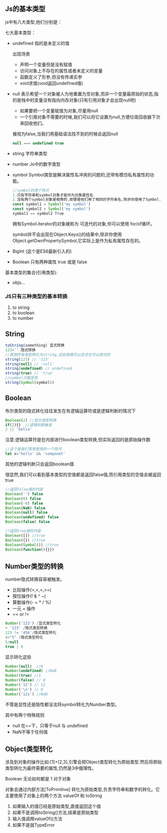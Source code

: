 ## Js的基本类型

js中有八大类型,他们分别是：

七大基本类型：

* undefined 指的是未定义的值

  出现场景

  * 声明一个变量但是没有赋值
  * 访问对象上不存在的属性或者未定义的变量
  * 函数定义了形参,但没有传递实参
  * void求值(void返回undefined值)

* null 表示希望一个对象被人为地重置为空对象,而非一个变量最原始的状态,指的是栈中的变量没有指向内存对象(只有引用对象才会出现null吧)

  * 如果要把一个变量赋值为对象,尽量用null
  * 一个引用对象不需要的时候,我们可以将它设置为null,方便垃圾回收器下次来回收他们。

  被视为false,当我们用基础语法找不到的时候会返回null

  ```js
  null === undefined true
  ```

* string 字符串类型

* number Js中的数字类型

* symbol   Symbol类型是解决属性名冲突的问题的,还带有模仿私有属性的功能。

  ```js
  //symbol的两个特点
  1.只有字符串和symbol对象才能作为对象属性名
  2.没有两个symbol对象是相等的,即便是他们用了相同的字符串名,除非你使用了Symbol.for()会把Symbol添加到注册中心
  const symbol1 = Symbol('my symbol')
  const symbol2 = Symbol('my symbol')
  symbol1 == symbol2 True
  
  ```

  拥有Symbol.iterator的对象被称为 可迭代的对象,你可以使用 for/of循环。

  symbol并不会出现在Object.Keys()的结果中,除非你使用Object.getOwnPropertySymbol,它实际上是作为私有属性存在的。

* BigInt  (这个是ES6最新引入的)

* Boolean 只有两种属性 true 或是 false

基本类型的集合(引用类型):

* objs...

### JS只有三种类型的基本转换

1. to string
2. to boolean
3. to number

## String

```js
toString(something) 显式转换
123+'' 隐式转换
//其他所有类型转化为string,这些是既可以显式也可以隐式的
string(123) // '123'
string(null) // 'null'
string(undefined) // undefined
string(true) // 'true'
//symbol只能显性
string(Symbol(symbol))
```

## Boolean

布尔类型的隐式转化往往发生在有逻辑运算符或是逻辑判断的情况下

```javascript
Boolean(2) //显示类型转换
if(2){}  //逻辑判断触发
2 || 'hello'
```

注意:逻辑运算符是在内部进行boolean类型转换,但实际返回的是原始操作数

```javascript
//这个是我们常常使用的一个技巧
let x='hello' && 'componet'
```

其他的逻辑判断只会返回boolean值

很显然,我们可以看到基本类型的空值都是返回false值,而引用类型的空值会被返回true

```js
//返回false值的内容
Boolean('') false
Boolean(0) false
Boolean(-0) false
Boolean(NaN) false
Boolean(null) false
Boolean(undefined) false
Boolean(false) false
```

```js
//返回true值的内容
Boolean([]) //true
Boolean({}) //true
Boolean(Symbol()) //true
Boolean(function(){}})
```

## Number类型的转换

number隐式转换容易被触发。

* 比较操作(>,<,=,>=)
* 按位操作(! & ^ ~)
* 算数操作(- + * / %) 
* 一元 + 操作
* == or  !=

```js
Number('123') /显式类型转化
+ '123' /隐式类型转换
123 != '456'/隐式类型转化
4>"5" /隐式类型转化
5/null
true | 0 
```

显示转化这些

```javascript
Number(null)  //0
Number(undefined) //NaN
Number(true) //1
Number(false) // 0
Number('12') // 12
Number('\n') // 0
Number('12s') //NaN
```

不管是显性还是隐性都没法将symbol转化为Number类型。

其中有两个特殊规则

* null 在==下，只等于null 与 undefined
* NaN不等于任何值

## Object类型转化

涉及到对象的操作比如:[1]+[2,3],引擎会把Object类型转化为原始类型.然后将原始类型转化为最终需要的属性,仍然是3中俄理性。

Boolean 无论如何都是 1 对于对象

对象会通过内部方法[ToPrimitive] 转化为原始类型,负责字符串和数字的转化。它主要使用了对象上的两个方法 valueOf 和 toString

1. 如果输入的值已经是原始类型,直接返回这个值
2. 如果不是调用toString()方法,结果是原始类型
3. 输入值调用valueOf()方法
4. 如果不是就TypeError

